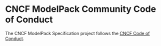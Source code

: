 # CNCF ModelPack Community Code of Conduct

The CNCF ModelPack Specification project follows the [CNCF Code of Conduct](https://github.com/cncf/foundation/blob/main/code-of-conduct.md).
